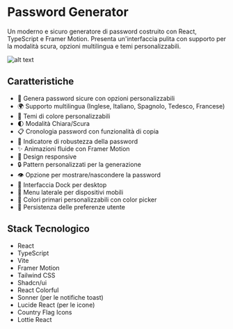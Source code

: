 # Password Generator

Un moderno e sicuro generatore di password costruito con React, TypeScript e Framer Motion. Presenta un'interfaccia pulita con supporto per la modalità scura, opzioni multilingua e temi personalizzabili.

![alt text](https://iili.io/2iTT6qG.png)

## Caratteristiche

- 🔐 Genera password sicure con opzioni personalizzabili
- 🌍 Supporto multilingua (Inglese, Italiano, Spagnolo, Tedesco, Francese)
- 🎨 Temi di colore personalizzabili
- 🌓 Modalità Chiara/Scura
- 📋 Cronologia password con funzionalità di copia
- 💪 Indicatore di robustezza della password
- ✨ Animazioni fluide con Framer Motion
- 📱 Design responsive
- 🔒 Pattern personalizzati per la generazione
- 👁️ Opzione per mostrare/nascondere la password
- 🎯 Interfaccia Dock per desktop
- 📱 Menu laterale per dispositivi mobili
- 🌈 Colori primari personalizzabili con color picker
- 🔄 Persistenza delle preferenze utente

## Stack Tecnologico

- React
- TypeScript
- Vite
- Framer Motion
- Tailwind CSS
- Shadcn/ui
- React Colorful
- Sonner (per le notifiche toast)
- Lucide React (per le icone)
- Country Flag Icons
- Lottie React
